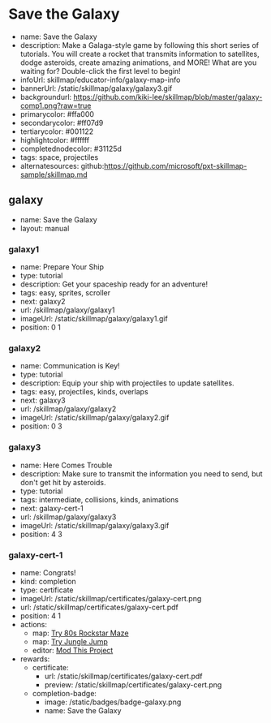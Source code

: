 # Save the Galaxy
* name: Save the Galaxy
* description: Make a Galaga-style game by following this short series of tutorials. You will create a rocket that transmits information to satellites, dodge asteroids, create amazing animations, and MORE!  What are you waiting for?  Double-click the first level to begin!
* infoUrl: skillmap/educator-info/galaxy-map-info
* bannerUrl: /static/skillmap/galaxy/galaxy3.gif
* backgroundurl: https://github.com/kiki-lee/skillmap/blob/master/galaxy-comp1.png?raw=true
* primarycolor: #ffa000
* secondarycolor: #ff07d9
* tertiarycolor: #001122
* highlightcolor: #ffffff
* completednodecolor: #31125d
* tags: space, projectiles
* alternatesources: github:https://github.com/microsoft/pxt-skillmap-sample/skillmap.md


## galaxy
* name: Save the Galaxy
* layout: manual

### galaxy1
* name: Prepare Your Ship
* type: tutorial
* description: Get your spaceship ready for an adventure!
* tags: easy, sprites, scroller
* next: galaxy2
* url: /skillmap/galaxy/galaxy1
* imageUrl: /static/skillmap/galaxy/galaxy1.gif
* position: 0 1

### galaxy2
* name: Communication is Key!
* type: tutorial
* description: Equip your ship with projectiles to update satellites.
* tags: easy, projectiles, kinds, overlaps
* next: galaxy3
* url: /skillmap/galaxy/galaxy2
* imageUrl: /static/skillmap/galaxy/galaxy2.gif
* position: 0 3

### galaxy3
* name: Here Comes Trouble
* description: Make sure to transmit the information you need to send, but don't get hit by asteroids.
* type: tutorial
* tags: intermediate, collisions, kinds, animations
* next: galaxy-cert-1
* url: /skillmap/galaxy/galaxy3
* imageUrl: /static/skillmap/galaxy/galaxy3.gif
* position: 4 3



### galaxy-cert-1
* name: Congrats!
* kind: completion
* type: certificate
* imageUrl: /static/skillmap/certificates/galaxy-cert.png
* url: /static/skillmap/certificates/galaxy-cert.pdf
* position: 4 1
* actions:
    * map: [Try 80s Rockstar Maze](/skillmap/rockstar)
    * map: [Try Jungle Jump](/skillmap/jungle)
    * editor: [Mod This Project](/)
* rewards:
    * certificate:
        * url: /static/skillmap/certificates/galaxy-cert.pdf
        * preview:  /static/skillmap/certificates/galaxy-cert.png
    * completion-badge:
        * image: /static/badges/badge-galaxy.png
        * name: Save the Galaxy
